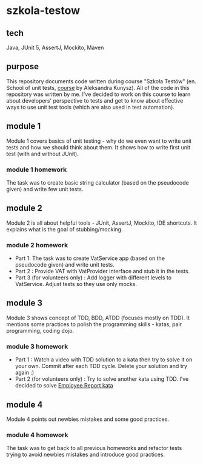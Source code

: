 # szkola-testow

## tech
Java, JUnit 5, AssertJ, Mockito, Maven


## purpose

This repository documents code written during course "Szkoła Testów" (en. School of unit tests, [course](https://szkolatestow.online/) by Aleksandra Kunysz). 
All of the code in this repository was written by me. 
I've decided to work on this course to learn about developers' perspective to tests and get to know about effective ways to use unit test tools (which are also used in test automation).


## module 1
Module 1 covers basics of unit testing - why do we even want to write unit tests and how we should think about them. It shows how to write first unit test (with and without JUnit).

### module 1 homework
The task was to create basic string calculator (based on the pseudocode given) and write few unit tests. 


## module 2
Module 2 is all about helpful tools - JUnit, AssertJ, Mockito, IDE shortcuts. It explains what is the goal of stubbing/mocking.

### module 2 homework
- Part 1: The task was to create VatService app (based on the pseudocode given) and write unit tests. 
- Part 2 : Provide VAT with VatProvider interface and stub it in the tests. 
- Part 3 (for volunteers only) : Add logger with different levels to VatService. Adjust tests so they use only mocks. 


## module 3
Module 3 shows concept of TDD, BDD, ATDD (focuses mostly on TDD). It mentions some practices to polish the programming skills - katas, pair programming, coding dojo.

### module 3 homework
- Part 1 : Watch a video with TDD solution to a kata then try to solve it on your own. Commit after each TDD cycle. Delete your solution and try again :) 
- Part 2 (for volunteers only) : Try to solve another kata using TDD. I've decided to solve [Employee Report kata](https://codingdojo.org/kata/Employee-Report/)


## module 4
Module 4 points out newbies mistakes and some good practices.

### module 4 homework
The task was to get back to all previous homeworks and refactor tests trying to avoid newbies mistakes and introduce good practices.
